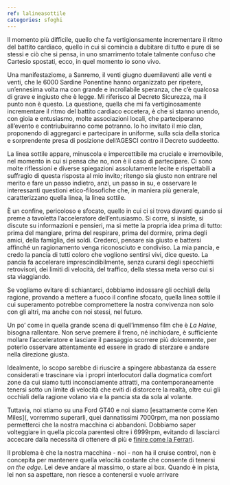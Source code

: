 ```yaml
---
ref: lalineasottile
categories: sfoghi
---
```

Il momento più difficile, quello che fa vertigionsamente incrementare il ritmo del battito cardiaco, quello in cui si comincia a dubitare di tutto e pure di se stessi e ciò che si pensa, in uno smarrimento totale talmente confuso che Cartesio spostati, ecco, in quel momento io sono vivo.

Una manifestaziome, a Sanremo, il venti giugno duemilaventi alle venti e venti, che le 6000 Sardine Ponentine hanno organizzato per ripetere, un’ennesima volta ma con grande e incrollabile speranza, che c’è qualcosa di grave e ingiusto che è legge. Mi riferisco al Decreto Sicurezza, ma il punto non è questo. La questione, quella che mi fa vertiginosamente incrementare il ritmo del battito cardiaco eccetera, è che si stanno unendo, con gioia e entusiasmo, molte associazioni locali, che parteciperanno all’evento e contriubuiranno come potranno. Io ho invitato il mio clan, proponendo di aggregarci e partecipare in uniforme, sulla scia della storica e sorprendente presa di posizione dell’AGESCI contro il Decreto suddeetto.

La linea sottile appare, minuscola e impercettibile ma cruciale e irremovibile, nel momento in cui si pensa che no, non è il caso di partecipare. Ci sono molte riflessioni e diverse spiegazioni assolutamente lecite e rispettabili a suffragio di questa risposta al mio invito; ritengo sia giusto non entrare nel merito e fare un passo indietro, anzi, un passo in su, e osservare le interessanti questioni etico-filosofiche che, in maniera più generale, caratterizzano quella linea, la linea sottile.

È un confine, pericoloso e sfocato, quello in cui ci si trova davanti quando si preme a tavoletta l’acceleratore dell’entusiasmo. Si corre, si insiste, si discute su informazioni e pensieri, ma si mette la propria idea prima di tutto: prima del mangiare, prima del respirare, prima del dormire, prima degli amici, della famiglia, dei soldi. Crederci, pensare sia giusto e battersi affinché un ragionamento venga riconosciuto e condiviso. La mia pancia, e credo la pancia di tutti coloro che vogliono sentirsi vivi, dice questo. La pancia fa accelerare imprescindibilmente, senza curarsi degli specchietti retrovisori, dei limiti di velocità, del traffico, della stessa meta verso cui si sta viaggiando.

Se vogliamo evitare di schiantarci, dobbiamo indossare gli occhiali della ragione, provando a mettere a fuoco il confine sfocato, quella linea sottile il cui superamento potrebbe compromettere la nostra convivenza non solo con gli altri, ma anche con noi stessi, nel futuro.

Un po’ come in quella grande scena di quell’immenso film che è *La Haine*, bisogna rallentare. Non serve premere il freno, né inchiodare, è sufficiente mollare l’acceleratore e lasciare il paesaggio scorrere più dolcemente, per poterlo osservare attentamente ed essere in grado di sterzare e andare nella direzione giusta.

Idealmente, lo scopo sarebbe di riuscire a spingere abbastanza da essere considerati e trascinare via i propri interlocutori dalla dogmatica comfort zone da cui siamo tutti inconsciamente attratti, ma contemporaneamente tenersi sotto un limite di velocità che eviti di distorcere la realtà, oltre cui gli occhiali della ragione volano via e la pancia sta da sola al volante.

Tuttavia, noi stiamo su una Ford GT40 e noi siamo [esattamente come Ken Miles](, vorremmo superarli, quei dannatissimi 7000rpm, ma non possiamo permetterci che la nostra macchina ci abbandoni. Dobbiamo saper volteggiare in quella piccola parentesi oltre i 6999rpm, evitando di lasciarci accecare dalla necessità di ottenere di più e [finire come la Ferrari](https://youtu.be/0YDIbo2fhhs?t=157).


Il problema è che la nostra macchina - noi - non ha il cruise control, non è concepita per mantenere quella velocità costante che consente di tenersi *on the edge*. Lei deve andare al massimo, o stare ai box. Quando è in pista, lei non sa aspettare, non riesce a contenersi e vuole arrivare 
